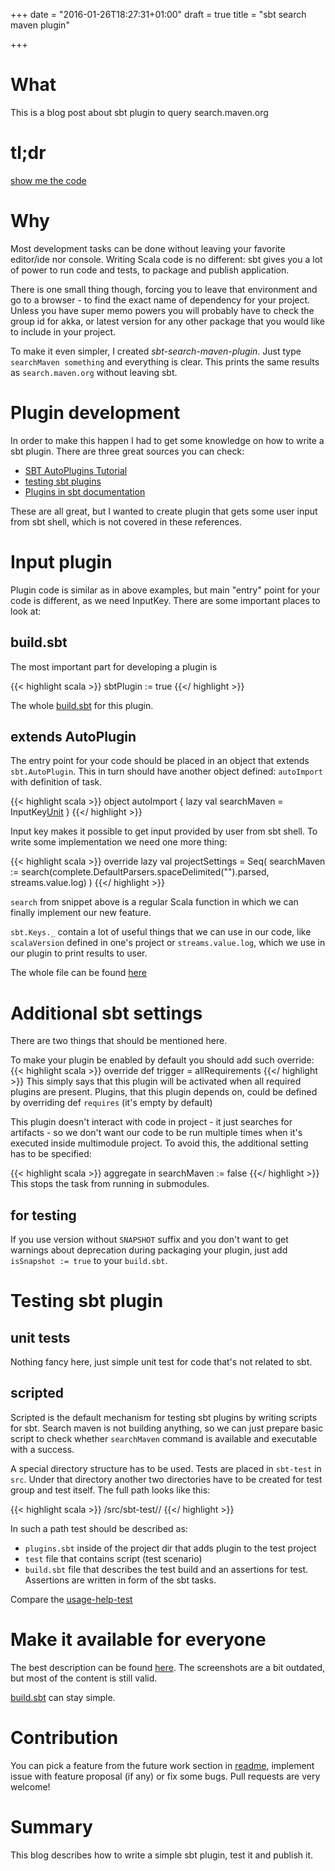 +++
date = "2016-01-26T18:27:31+01:00"
draft = true
title = "sbt search maven plugin"

+++

# What

This is a blog post about sbt plugin to query search.maven.org

# tl;dr

[show me the code](https://github.com/blstream/sbt-search-maven-plugin)

# Why

Most development tasks can be done without leaving your favorite editor/ide nor console.
Writing Scala code is no different: sbt gives you a lot of power to run code and tests, to package and publish application.

There is one small thing though, forcing you to leave that environment and go to a browser - to find the exact name of dependency for your project.
Unless you have super memo powers you will probably have to check the group id for akka, or latest version for any other package that you would like to include in your project.

To make it even simpler, I created *sbt-search-maven-plugin*. Just type `searchMaven something` and everything is clear. This prints the same results as `search.maven.org` without leaving sbt.

# Plugin development

In order to make this happen I had to get some knowledge on how to write a sbt plugin. There are three great sources you can check:

* [SBT AutoPlugins Tutorial](http://mukis.de/pages/sbt-autoplugins-tutorial/)
* [testing sbt plugins](http://eed3si9n.com/testing-sbt-plugins)
* [Plugins in sbt documentation](http://www.scala-sbt.org/0.13/docs/Plugins.html)

These are all great, but I wanted to create plugin that gets some user input from sbt shell, which is not covered in these references.

# Input plugin

Plugin code is similar as in above examples, but main "entry" point for your code is different, as we need InputKey.
There are some important places to look at:

## build.sbt

The most important part for developing a plugin is

{{< highlight scala >}}
sbtPlugin := true
{{</ highlight >}}

The whole [build.sbt](https://github.com/blstream/sbt-search-maven-plugin/blob/master/build.sbt) for this plugin.

## extends AutoPlugin

The entry point for your code should be placed in an object that extends `sbt.AutoPlugin`. This in turn should have another object defined: `autoImport` with definition of task.

{{< highlight scala >}}
object autoImport {
  lazy val searchMaven = InputKey[Unit]("searchMaven", "Search maven")
}
{{</ highlight >}}

Input key makes it possible to get input provided by user from sbt shell. To write some implementation we need one more thing:

{{< highlight scala >}}
override lazy val projectSettings = Seq(
  searchMaven := search(complete.DefaultParsers.spaceDelimited("<arg>").parsed, streams.value.log)
)
{{</ highlight >}}

`search` from snippet above is a regular Scala function in which we can finally implement our new feature.

`sbt.Keys._` contain a lot of useful things that we can use in our code, like `scalaVersion` defined in one's project or `streams.value.log`, which we use in our plugin to print results to user.

The whole file can be found [here](https://github.com/blstream/sbt-search-maven-plugin/blob/master/src/main/scala/com/blstream/sbtsearchmavenplugin/SbtSearchMavenPlugin.scala)

# Additional sbt settings

There are two things that should be mentioned here.

To make your plugin be enabled by default you should add such override:
{{< highlight scala >}}
override def trigger = allRequirements
{{</ highlight >}}
This simply says that this plugin will be activated when all required plugins are present. Plugins, that this plugin depends on, could be defined by overriding def `requires` (it's empty by default)

This plugin doesn't interact with code in project - it just searches for artifacts - so we don't want our code to be run multiple times when it's executed inside multimodule project.
To avoid this, the additional setting has to be specified:

{{< highlight scala >}}
aggregate in searchMaven := false
{{</ highlight >}}
This stops the task from running in submodules.

## for testing

If you use version without `SNAPSHOT` suffix and you don't want to get warnings about deprecation during packaging your plugin, just add  `isSnapshot := true`  to your `build.sbt`.

# Testing sbt plugin

## unit tests

Nothing fancy here, just simple unit test for code that's not related to sbt.

## scripted

Scripted is the default mechanism for testing sbt plugins by writing scripts for sbt. Search maven is not building anything,
so we can just prepare basic script to check whether `searchMaven` command is available and executable with a success.

A special directory structure has to be used. Tests are placed in `sbt-test` in `src`. Under that directory another two directories have to be created for test group and test itself. The full path looks like this:

{{< highlight scala >}}
<projectHome>/src/sbt-test/<testGroup>/<testName>
{{</ highlight >}}

In such a path test should be described as:

* `plugins.sbt` inside of the project dir that adds plugin to the test project
* `test` file that contains script (test scenario)
* `build.sbt` file that describes the test build and an assertions for test. Assertions are written in form of the sbt tasks.

Compare the [usage-help-test](https://github.com/blstream/sbt-search-maven-plugin/tree/master/src/sbt-test/test-group/usage-help-test)

# Make it available for everyone

The best description can be found [here](http://www.scala-sbt.org/0.13/docs/Bintray-For-Plugins.html). The screenshots are a bit outdated, but most of the content is still valid.

[build.sbt](https://github.com/blstream/sbt-search-maven-plugin/blob/master/build.sbt) can stay simple.

# Contribution

You can pick a feature from the future work section in [readme](https://github.com/blstream/sbt-search-maven-plugin),
implement issue with feature proposal (if any) or fix some bugs. Pull requests are very welcome!

# Summary

This blog describes how to write a simple sbt plugin, test it and publish it.
